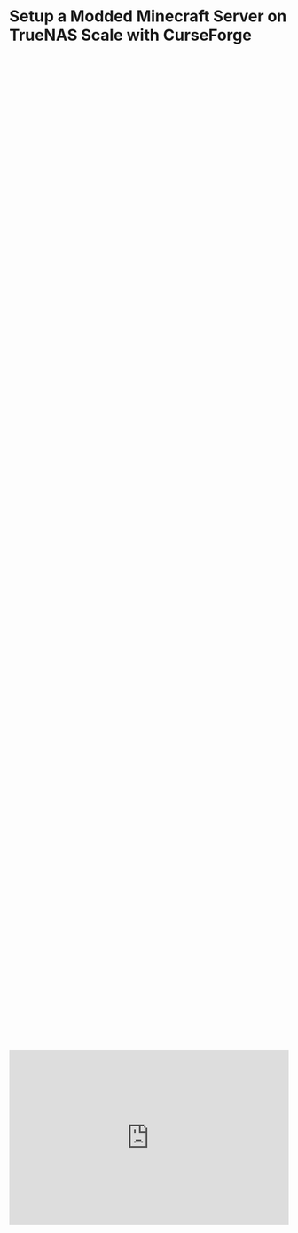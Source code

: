 # Setup a Modded Minecraft Server on TrueNAS Scale with CurseForge

<div style="display: flex; justify-content: center; align-items: center; height: 100%;">
    <iframe width="560" height="315" src="https://www.youtube.com/embed/m7Kn8D47JsM?si=1V31jOStKzlr0ar-" frameborder="0" allow="accelerometer; autoplay; clipboard-write; encrypted-media; gyroscope; picture-in-picture" allowfullscreen></iframe>
</div>

## Setup a TrueNAS SMB Share (if you don’t have one)

If you do NOT have a TrueNAS SMB share setup and connected to your local computer VIA the file explorer, please watch our video here first. Specifically from the timestamps 00:00 - 06:21 (you do not need to follow the rest of setting up Jellyfin.

<div style="display: flex; justify-content: center; align-items: center; height: 100%;">
    <iframe width="560" height="315" src="https://www.youtube.com/embed/mLXMLJVp1kA?si=nd8sQK8dG2lVc1Yo" frameborder="0" allow="accelerometer; autoplay; clipboard-write; encrypted-media; gyroscope; picture-in-picture" allowfullscreen></iframe>
</div>

After completing the SMB share continue on with the following: 

<!DOCTYPE html>
<html lang="en">
<head>
<meta charset="UTF-8">
<meta name="viewport" content="width=device-width, initial-scale=1.0">

<title>Warning Box Example</title>

<style>
.warning-box {
    background-color: #E4141E; /* Light red background color */
    border-left: 6px solid #8CD2F4; /* Red border on the left side */
    padding: 10px; /* Padding inside the box */
    margin-bottom: 20px; /* Margin at the bottom to separate from other content */
}
</style>
</head>
<body>

<div class="warning-box">
    <p>Now open File Explorer on your machine (windows shortcut <kbd>&#8862; + E</kbd> and create a folder on your SMB Share called “Minecraft”</p>
</div>

</body>
</html>


## Installing Modded Minecraft With CurseForge Overview

Due to CurseForge being one of the oldest and most popular Minecraft modded methods, this is the one we are going to use in this video. This method is virtually the same for all other modded platforms as shown at the beginning of this article.

1.  You will need to download the CurseForge app [here](https://www.curseforge.com/download/app)
2.  The mods for your forge server can be found [here](https://www.curseforge.com/minecraft/search?page=1&pageSize=20&sortBy=relevancy)
3.  We are going to use this pack found [here](https://www.curseforge.com/minecraft/modpacks/all-the-mods-10)

## Setting up Modded Minecraft on TrueNAS

### Pick your Mod Pack from CurseForge

The first thing we need to do is pick what modpack we are going to install, we are going to use this one [here](https://www.curseforge.com/minecraft/modpacks/all-the-mods-10).

We have four main things we need to pay attention to when picking our modded Minecraft pack:

1.  Select the files tab to see the files for the modpack.
2.  The pack files (this is what we will download to add to the server)
3.  What version of Minecraft this pack supports.
4.  What Mod Loader we will need to select in TrueNAS.


<a href="/images/ModdedMinecraftOnTrueNAS/all the mods 10 overview.png" class="image-expand">
    <img src="/images/ModdedMinecraftOnTrueNAS/all the mods 10 overview.png" alt="Description of your image">
</a>

Now select your pack (option 2 as shown above). You will be brought to virtually the same screen as shown below but we have an _additional files_ tab, this is where we get the SERVER side files:

<a href="/images/ModdedMinecraftOnTrueNAS/files all the mods 10 overview.png" class="image-expand">
    <img src="/images/ModdedMinecraftOnTrueNAS/files all the mods 10 overview.png" alt="Description of your image">
</a>

Under this tab, go ahead and download the server side files:

<a href="/images/ModdedMinecraftOnTrueNAS/server files all the mods 10 overview.png" class="image-expand">
    <img src="/images/ModdedMinecraftOnTrueNAS/server files all the mods 10 overview.png" alt="Description of your image">
</a>

## Setup a Minecraft Server on TrueNAS

Go ahead and log into your TrueNAS machine

<a href="/images/ModdedMinecraftOnTrueNAS/truenas login page.png" class="image-expand">
    <img src="/images/ModdedMinecraftOnTrueNAS/truenas login page.png" alt="Description of your image">
</a>

Select your _apps_ Tab on the far left and then _discover apps_ on the top right. Search for “Minecraft” and select the _Minecraft Server (Java)_ version.

Either click install/install another instance if you already have a version of Minecraft running:

<a href="/images/ModdedMinecraftOnTrueNAS/install minecraft on truenas.png" class="image-expand">
    <img src="/images/ModdedMinecraftOnTrueNAS/install minecraft on truenas.png" alt="Description of your image">
</a>

### Modded Minecraft TrueNAS Server Settings

Now this is the super important step! We need to ensure that all our settings are correct or our modded Minecraft server will not boot.

Here are the steps (all steps assume you are typing the settings in, I am giving you the title of the box at which you need to fill in):

1.  Application name
2.  timezone
3.  EULA (check the box)
4.  Image Selector (if you install an older modpack that requires an older java version, you may need to google what version of java you need to set this to).
5.  Type (this information is found on your modpacks page, in our case the mod loader is NeoForge).
6.  Version (this is the version of Minecraft required by the modpack, i.e. 1.21.1).
<a href="/images/ModdedMinecraftOnTrueNAS/server steps 1 through 6.png" class="image-expand">
    <img src="/images/ModdedMinecraftOnTrueNAS/server steps 1 through 6.png" alt="Description of your image">
</a>

7.  RCON Password (set a password for RCON).

<a href="/images/ModdedMinecraftOnTrueNAS/server steps 7.png" class="image-expand">
    <img src="/images/ModdedMinecraftOnTrueNAS/server steps 7.png" alt="Description of your image">
</a>

8.  Additional Environment Variables (this page will differ on your modpack potentially but for CurseForge we will need to use two variables, “CF_PAGE_URL” AND “CF_API_KEY”. The page URL will be for your modpack, and the API key will come from your CurseForge profile found [here](https://console.curseforge.com/?#/api-keys))
9.  We are going to add two more variables called “INIT_MEMORY” and “MAX_MEMORY” where in our case of this modpack are going to be set to 16 gigabytes.

<a href="/images/ModdedMinecraftOnTrueNAS/iserver steps 8 through 9.png" class="image-expand">
    <img src="/images/ModdedMinecraftOnTrueNAS/server steps 8 through 9.png" alt="Description of your image">
</a>

10. Set Host IP’s to the default under the Network Configuration **(you will need to change the ports if you already have other Minecraft servers running on your TrueNAS machine):**

<a href="/images/ModdedMinecraftOnTrueNAS/server steps 10.png" class="image-expand">
    <img src="/images/ModdedMinecraftOnTrueNAS/server steps 10.png" alt="Description of your image">
</a>

11. Under **Storage Configuration**, type (set to Host Path), enable ACL, and set your Host Path to a folder on your SMB share called Minecraft, which you created in an earlier step).
12. ACL Options (check Force Flag)
<a href="/images/ModdedMinecraftOnTrueNAS/server steps 11 through 12.png" class="image-expand">
    <img src="/images/ModdedMinecraftOnTrueNAS/server steps 11 through 12.png" alt="Description of your image">
</a>

13. CPU (set CPU to however many cores you want, we recommend 4 cores for the mod pack used in this example).
14. Memory (set the memory to between 12 - 16 gigabytes but it must match whatever you set for the variables in step 9).
15. Click Save/update.

<a href="/images/ModdedMinecraftOnTrueNAS/server steps 13 through 15.png" class="image-expand">
    <img src="/images/ModdedMinecraftOnTrueNAS/server steps 13 through 15.png" alt="Description of your image">
</a>

If your server starts to deploy, you can go ahead and stop it on the far right

<a href="/images/ModdedMinecraftOnTrueNAS/stop the minecraft deployment.png" class="image-expand">
    <img src="/images/ModdedMinecraftOnTrueNAS/stop the minecraft deployment.png" alt="Description of your image">
</a>

Now open the SMB share with the location of your Minecraft Server folder and delete any files in there

<a href="/images/ModdedMinecraftOnTrueNAS/delete smb minecraft folder contents.png" class="image-expand">
    <img src="/images/ModdedMinecraftOnTrueNAS/delete smb minecraft folder contents.png" alt="Description of your image">
</a>

Now go to your downloads folder and grab the server files you downloaded from CurseForge, right click on them, and extract all

<a href="/images/ModdedMinecraftOnTrueNAS/extract cruseforge server files.png" class="image-expand">
    <img src="/images/ModdedMinecraftOnTrueNAS/extract cruseforge server files.png" alt="Description of your image">
</a>

Now open that unzipped folder, see the highlighted items, these are the items we are going to copy into the Minecraft folder on our TrueNAS SMB Share

<a href="/images/ModdedMinecraftOnTrueNAS/open the unzipped server files folder for curseforge.png" class="image-expand">
    <img src="/images/ModdedMinecraftOnTrueNAS/open the unzipped server files folder for curseforge.png" alt="Description of your image">
</a>

Now go back over to your TrueNAS dashboard and boot your Minecraft server with the files above inside that folder.

<a href="/images/ModdedMinecraftOnTrueNAS/start the minecraft server.png" class="image-expand">
    <img src="/images/ModdedMinecraftOnTrueNAS/start the minecraft server.png" alt="Description of your image">
</a>

After it starts we can go over to the _Workloads_ section and _View Logs_ well its booting up to ensure we have no issues, if we do, we can take those error codes and ask something like ChatGPT what the issue is to help us get it running.

<a href="/images/ModdedMinecraftOnTrueNAS/view logs.png" class="image-expand">
    <img src="/images/ModdedMinecraftOnTrueNAS/view logs.png" alt="Description of your image">
</a>

## Adding the Modpack to CurseForge

Now that we have handled the server side of the modded Minecraft server we need to handle our client side. Open the CurseForge app and select Minecraft:

<a href="/images/ModdedMinecraftOnTrueNAS/curseforge minecraft mods.png" class="image-expand">
    <img src="/images/ModdedMinecraftOnTrueNAS/curseforge minecraft mods.png" alt="Description of your image">
</a>

Search for the same modpack you want to use, and click install, let it install. After it is installed you will see it under the _My Modpacks_ Tab seen in the image below:

<a href="/images/ModdedMinecraftOnTrueNAS/find client side modpack.png" class="image-expand">
    <img src="/images/ModdedMinecraftOnTrueNAS/find client side modpack.png" alt="Description of your image">
</a>

Hover over it, it will say play, select that and it will ask you to login to your Minecraft account if you have not done so before:

<a href="/images/ModdedMinecraftOnTrueNAS/select play minecraft.png" class="image-expand">
    <img src="/images/ModdedMinecraftOnTrueNAS/select play minecraft.png" alt="Description of your image">
</a>

After you login, at the top of the launcher you should see your modded Minecraft version and a play button:

<a href="/images/ModdedMinecraftOnTrueNAS/click play with the modpack selected.png" class="image-expand">
    <img src="/images/ModdedMinecraftOnTrueNAS/click play with the modpack selected.png" alt="Description of your image">
</a>

Wait for Minecraft to boot, go to your multiplayer tab, and then put in the IP and port number of your server and connect to your new Modded Minecraft server on TrueNAS!

<a href="/images/ModdedMinecraftOnTrueNAS/input IP and your port for minecraft.png" class="image-expand">
    <img src="/images/ModdedMinecraftOnTrueNAS/input IP and your port for minecraft.png" alt="Description of your image">
</a>

There you have it, your very own Modded Minecraft Server!

<a href="/images/ModdedMinecraftOnTrueNAS/logged into modded minecraft on TrueNAS.png" class="image-expand">
    <img src="/images/ModdedMinecraftOnTrueNAS/logged into modded minecraft on TrueNAS.png" alt="Description of your image">
</a>

## Follow Us on Social Media

[YouTube](https://www.youtube.com/@learntohomelab)

[Discord](https://discord.gg/6MsHSJWZpH)

[Patreon](https://www.patreon.com/c/learntohomelab)

[Reddit](https://www.reddit.com/r/learntohomelab/)

[Rumble](https://rumble.com/c/c-7585051)